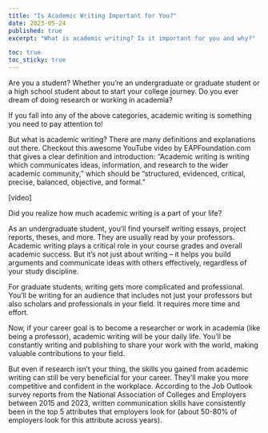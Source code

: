 ```yaml
---
title: "Is Academic Writing Important for You?"
date: 2023-05-24
published: true
excerpt: "What is academic writing? Is it important for you and why?"

toc: true
toc_sticky: true
---
```


Are you a student? Whether you’re an undergraduate or graduate student or a high school student about to start your college journey. Do you ever dream of doing research or working in academia?

If you fall into any of the above categories, academic writing is something you need to pay attention to!

But what is academic writing? There are many definitions and explanations out there. Checkout this awesome YouTube video by EAPFoundation.com that gives a clear definition and introduction: “Academic writing is writing which communicates ideas, information, and research to the wider academic community,” which should be “structured, evidenced, critical, precise, balanced, objective, and formal.”

[video]

Did you realize how much academic writing is a part of your life?

As an undergraduate student, you’ll find yourself writing essays, project reports, theses, and more. They are usually read by your professors. Academic writing plays a critical role in your course grades and overall academic success. But it’s not just about writing – it helps you build arguments and communicate ideas with others effectively, regardless of your study discipline.

For graduate students, writing gets more complicated and professional. You’ll be writing for an audience that includes not just your professors but also scholars and professionals in your field. It requires more time and effort.

Now, if your career goal is to become a researcher or work in academia (like being a professor), academic writing will be your daily life. You’ll be constantly writing and publishing to share your work with the world, making valuable contributions to your field.

But even if research isn’t your thing, the skills you gained from academic writing can still be very beneficial for your career. They’ll make you more competitive and confident in the workplace. According to the Job Outlook survey reports from the National Association of Colleges and Employers between 2015 and 2023, written communication skills have consistently been in the top 5 attributes that employers look for (about 50-80% of employers look for this attribute across years).
